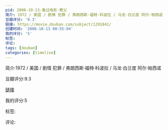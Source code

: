```yaml
---
pid: 2008-10-13-看过电影-教父
简介: 1972 / 美国 / 剧情 犯罪 / 弗朗西斯·福特·科波拉 / 马龙·白兰度 阿尔·帕西诺
豆瓣评分: '9.3'
链接: https://movie.douban.com/subject/1291841/
创建时间: '2008-10-13 00:55:04'
我的评分: '5'
标签:
评论:
tags: [douban]
categories: [timeline]
---
```

简介:1972 / 美国 / 剧情 犯罪 / 弗朗西斯·福特·科波拉 / 马龙·白兰度 阿尔·帕西诺

豆瓣评分:9.3

[链接](https://movie.douban.com/subject/1291841/)

我的评分:5

标签:

评论:

